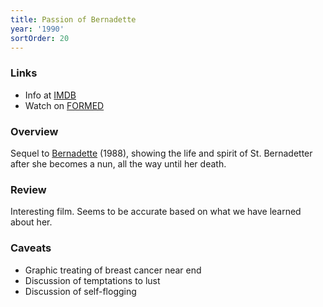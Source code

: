 ```yaml
---
title: Passion of Bernadette
year: '1990'
sortOrder: 20
---
```


### Links

* Info at [IMDB](https://www.imdb.com/title/tt0338330/)
* Watch on [FORMED](https://watch.formed.org/the-passion-of-bernadette)

### Overview

Sequel to [Bernadette](/movies/bernadette.html) (1988), showing the life and spirit of St. Bernadetter after she becomes a nun, all the way until her death.

### Review

Interesting film. Seems to be accurate based on what we have learned about her.

### Caveats

* Graphic treating of breast cancer near end
* Discussion of temptations to lust
* Discussion of self-flogging
